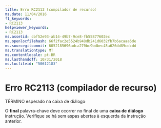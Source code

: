 ```yaml
---
title: Erro RC2113 (compilador de recurso)
ms.date: 11/04/2016
f1_keywords:
- RC2113
helpviewer_keywords:
- RC2113
ms.assetid: cbf52e93-ab14-49b7-9ce8-fb55877602ec
ms.openlocfilehash: 66f2fac2e5524b948db241d6032fb7b6acaaa6de
ms.sourcegitcommit: 6052185696adca270bc9bdbec45a626dd89cdcdd
ms.translationtype: MT
ms.contentlocale: pt-BR
ms.lasthandoff: 10/31/2018
ms.locfileid: "50612183"
---
```

# <a name="resource-compiler-error-rc2113"></a>Erro RC2113 (compilador de recurso)

TÉRMINO esperado na caixa de diálogo

O **final** palavra-chave deve ocorrer no final de uma **caixa de diálogo** instrução. Verifique se há sem aspas abertas à esquerda da instrução anterior.